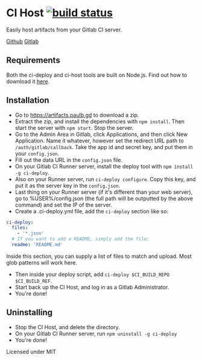 # CI Host [![build status](https://git.paulb.gd/ci/projects/1/status.png?ref=master)](https://git.paulb.gd/ci/projects/1?ref=master)
Easily host artifacts from your Gitlab CI server.

[Github](https://github.com/PaulBGD/ci-host) [Gitlab](https://git.paulb.gd/PaulBGD/ci-host)

## Requirements
Both the ci-deploy and ci-host tools are built on Node.js. Find out how to download it [here](https://github.com/joyent/node/wiki/Installing-Node.js-via-package-manager).

## Installation

* Go to https://artifacts.paulb.gd to download a zip.
* Extract the zip, and install the dependencies with `npm install`. Then start the server with `npm start`. Stop the server.
* Go to the Admin Area in Gitlab, click Applications, and then click New Application. Name it whatever, however set the redirect URL path to `/auth/gitlab/callback`. Take the app id and secret key, and put them in your `config.json`.
* Fill out the data URL in the `config.json` file.
* On your Gitlab CI Runner server, install the deploy tool with `npm install -g ci-deploy`.
* Also on your Runner server, run `ci-deploy configure`. Copy this key, and put it as the server key in the `config.json`.
* Last thing on your Runner server (if it's different than your web server), go to %USER%/config.json (the full path will be outputted by the above command) and set the IP of the server.
* Create a .ci-deploy.yml file, add the `ci-deploy` section like so:

````yaml
ci-deploy:
  files:
    - '*.json'
  # If you want to add a README, simply add the file:
  readme: 'README.md'
````
Inside this section, you can supply a list of files to match and upload. Most glob patterns will work here.

* Then inside your deploy script, add `ci-deploy $CI_BUILD_REPO $CI_BUILD_REF`.
* Start back up the CI Host, and log in as a Gitlab Administrator.
* You're done!

## Uninstalling
* Stop the CI Host, and delete the directory.
* On your Gitlab CI Runner server, run `npm uninstall -g ci-deploy`
* You're done!

Licensed under MIT
